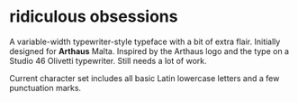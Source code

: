 # ridiculous obsessions #
A variable-width typewriter-style typeface with a bit of extra flair. Initially designed for **Arthaus** Malta. Inspired by the Arthaus logo and the type on a Studio 46 Olivetti typewriter. Still needs a lot of work.

Current character set includes all basic Latin lowercase letters and a few punctuation marks.
